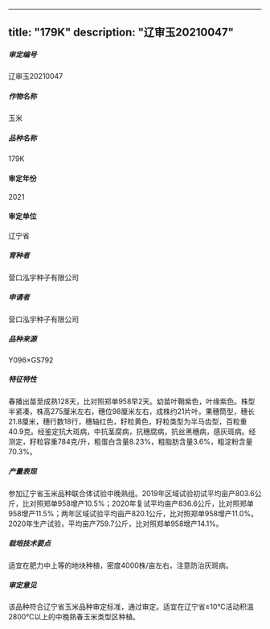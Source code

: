 
---
title: "179K"
description: "辽审玉20210047"
---
##### 审定编号 
辽审玉20210047

##### 作物名称
玉米

##### 品种名称
179K

#### 审定年份
2021	

#### 审定单位
辽宁省

##### 育种者
营口泓宇种子有限公司

##### 申请者
营口泓宇种子有限公司

##### 品种来源
Y096×GS792 

##### 特征特性
春播出苗至成熟128天，比对照郑单958早2天。幼苗叶鞘紫色，叶缘紫色。株型半紧凑，株高275厘米左右，穗位98厘米左右，成株约21片叶。果穗筒型，穗长21.8厘米，穗行数18行，穗轴红色，籽粒黄色，籽粒类型为半马齿型，百粒重40.9克。经鉴定抗大斑病，中抗茎腐病，抗穗腐病，抗丝黑穗病，感灰斑病。经测定，籽粒容重784克/升，粗蛋白含量8.23%，粗脂肪含量3.6%，粗淀粉含量70.3%。

##### 产量表现
参加辽宁省玉米品种联合体试验中晚熟组。2019年区域试验初试平均亩产803.6公斤，比对照郑单958增产10.5%；2020年复试平均亩产836.6公斤，比对照郑单958增产11.5%；两年区域试验平均亩产820.1公斤，比对照郑单958增产11.0%。2020年生产试验，平均亩产759.7公斤，比对照郑单958增产14.1%。

##### 栽培技术要点
适宜在肥力中上等的地块种植，密度4000株/亩左右，注意防治灰斑病。

##### 审定意见
该品种符合辽宁省玉米品种审定标准，通过审定。适宜在辽宁省≥10℃活动积温2800℃以上的中晚熟春玉米类型区种植。


